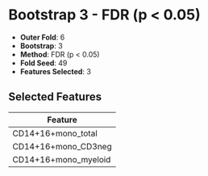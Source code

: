 # Bootstrap 3 - FDR (p < 0.05)

- **Outer Fold**: 6
- **Bootstrap**: 3
- **Method**: FDR (p < 0.05)
- **Fold Seed**: 49
- **Features Selected**: 3

## Selected Features

| Feature |
|---------|
| CD14+16+mono_total |
| CD14+16+mono_CD3neg |
| CD14+16+mono_myeloid |
